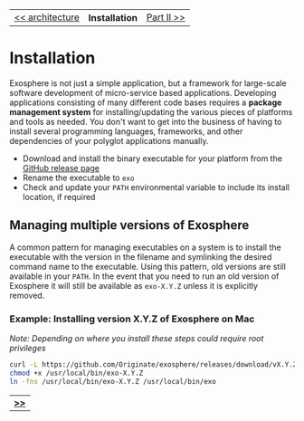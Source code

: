 <table>
  <tr>
    <td><a href="02_architecture.md">&lt;&lt; architecture</a></td>
    <th>Installation</th>
    <td><a href="../part_2/readme.md">Part II &gt;&gt;</a></td>
  </tr>
</table>


# Installation

Exosphere is not just a simple application,
but a framework for large-scale software development of micro-service based applications.
Developing applications consisting of many different code bases requires
a __package management system__ for installing/updating the various pieces of platforms and tools as needed.
  You don't want to get into the business of having to install several programming languages,
  frameworks, and other dependencies of your polyglot applications manually.

* Download and install the binary executable for your platform from the 
[GitHub release page](https://github.com/Originate/exosphere/releases/latest)
* Rename the executable to `exo`
* Check and update your `PATH` environmental variable to include its install location, if required

## Managing multiple versions of Exosphere

A common pattern for managing executables on a system is to install the executable with
the version in the filename and symlinking the desired command name to the executable.
Using this pattern, old versions are still available in your `PATH`. In the event that you need
to run an old version of Exosphere it will still be available as `exo-X.Y.Z` unless it is explicitly 
removed.

### Example: Installing version X.Y.Z of Exosphere on Mac
_Note: Depending on where you install these steps could require root privileges_

```bash
curl -L https://github.com/Originate/exosphere/releases/download/vX.Y.Z/exo-darwin-amd64 >/usr/local/bin/exo-X.Y.Z
chmod +x /usr/local/bin/exo-X.Y.Z
ln -fns /usr/local/bin/exo-X.Y.Z /usr/local/bin/exo
```

<table>
  <tr>
    <td><a href="../part_2/readme.md"><b>&gt;&gt;</b></td>
  </tr>
</table>
